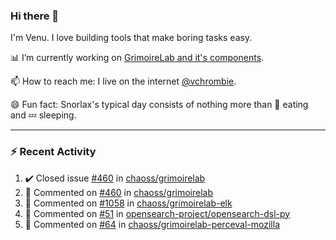 ### Hi there 👋

I'm Venu. I love building tools that make boring tasks easy.

📊 I’m currently working on [GrimoireLab and it's components](https://chaoss.github.io/grimoirelab).

📫 How to reach me: I live on the internet [@vchrombie](https://www.google.co.in/search?q=vchrombie).

😄 Fun fact: Snorlax's typical day consists of nothing more than :doughnut: eating and :zzz: sleeping.

---

### :zap: Recent Activity

<!--RECENT_ACTIVITY:start-->
1. ✔️ Closed issue [#460](https://github.com/chaoss/grimoirelab/issues/460) in [chaoss/grimoirelab](https://github.com/chaoss/grimoirelab)
2. 💬 Commented on [#460](https://github.com/chaoss/grimoirelab/issues/460#issuecomment-1142517722) in [chaoss/grimoirelab](https://github.com/chaoss/grimoirelab)
3. 💬 Commented on [#1058](https://github.com/chaoss/grimoirelab-elk/pull/1058#issuecomment-1140376590) in [chaoss/grimoirelab-elk](https://github.com/chaoss/grimoirelab-elk)
4. 💬 Commented on [#51](https://github.com/opensearch-project/opensearch-dsl-py/pull/51#issuecomment-1140188589) in [opensearch-project/opensearch-dsl-py](https://github.com/opensearch-project/opensearch-dsl-py)
5. 💬 Commented on [#64](https://github.com/chaoss/grimoirelab-perceval-mozilla/pull/64#issuecomment-1139476841) in [chaoss/grimoirelab-perceval-mozilla](https://github.com/chaoss/grimoirelab-perceval-mozilla)
<!--RECENT_ACTIVITY:end-->

<!--
**vchrombie/vchrombie** is a ✨ _special_ ✨ repository because its `README.md` (this file) appears on your GitHub profile.

Here are some ideas to get you started:

- 🔭 I’m currently working on ...
- 🌱 I’m currently learning ...
- 👯 I’m looking to collaborate on ...
- 🤔 I’m looking for help with ...
- 💬 Ask me about ...
- 📫 How to reach me: ...
- 😄 Pronouns: ...
- ⚡ Fun fact: ...
-->
